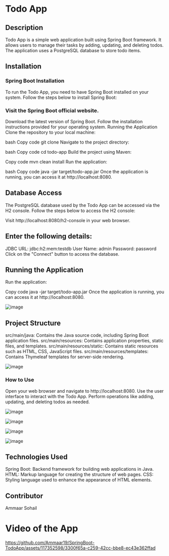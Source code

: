 # Todo App
## Description
Todo App is a simple web application built using Spring Boot framework. It allows users to manage their tasks by adding, updating, and deleting todos. The application uses a PostgreSQL database to store todo items.

## Installation
### Spring Boot Installation
To run the Todo App, you need to have Spring Boot installed on your system. Follow the steps below to install Spring Boot:

### Visit the Spring Boot official website.
Download the latest version of Spring Boot.
Follow the installation instructions provided for your operating system.
Running the Application
Clone the repository to your local machine:

bash
Copy code
git clone <repository-url>
Navigate to the project directory:

bash
Copy code
cd todo-app
Build the project using Maven:

Copy code
mvn clean install
Run the application:

bash
Copy code
java -jar target/todo-app.jar
Once the application is running, you can access it at http://localhost:8080.

## Database Access
The PostgreSQL database used by the Todo App can be accessed via the H2 console. Follow the steps below to access the H2 console:

Visit http://localhost:8080/h2-console in your web browser.

## Enter the following details:

JDBC URL: jdbc:h2:mem:testdb
User Name: admin
Password: password
Click on the "Connect" button to access the database.

## Running the Application
Run the application:

Copy code
java -jar target/todo-app.jar
Once the application is running, you can access it at http://localhost:8080.

![image](https://github.com/Ammaar19/SpringBoot-TodoApp/assets/117352598/7a7c41c0-d645-4d09-962e-197fc40f3f6c)


## Project Structure
src/main/java: Contains the Java source code, including Spring Boot application files.
src/main/resources: Contains application properties, static files, and templates.
src/main/resources/static: Contains static resources such as HTML, CSS, JavaScript files.
src/main/resources/templates: Contains Thymeleaf templates for server-side rendering.

![image](https://github.com/Ammaar19/SpringBoot-TodoApp/assets/117352598/53ad5fe9-8859-4b30-a57c-b1251611e35c)


### How to Use
Open your web browser and navigate to http://localhost:8080.
Use the user interface to interact with the Todo App.
Perform operations like adding, updating, and deleting todos as needed.

![image](https://github.com/Ammaar19/SpringBoot-TodoApp/assets/117352598/a51f871a-55b2-4940-88f0-b45f10d7c261)

![image](https://github.com/Ammaar19/SpringBoot-TodoApp/assets/117352598/fdd2028c-3d63-4270-b741-70085fc9357b)

![image](https://github.com/Ammaar19/SpringBoot-TodoApp/assets/117352598/e8e651c8-d0da-444b-b13b-9caee55f245e)

![image](https://github.com/Ammaar19/SpringBoot-TodoApp/assets/117352598/cf8dc491-50ee-4d16-85fc-8c0819097570)





## Technologies Used
Spring Boot: Backend framework for building web applications in Java.
HTML: Markup language for creating the structure of web pages.
CSS: Styling language used to enhance the appearance of HTML elements.
## Contributor
Ammaar Sohail

# Video of the App


https://github.com/Ammaar19/SpringBoot-TodoApp/assets/117352598/3300f65a-c259-42cc-bbe8-ec43e362ffad


